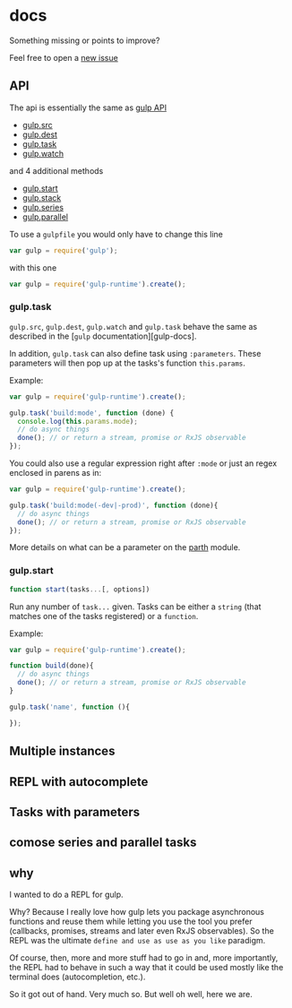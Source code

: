 # docs

Something missing or points to improve?

Feel free to open a [new issue][new-issue]

## API

The api is essentially the same as [gulp API][gulp-api]

- [gulp.src](#gulptask)
- [gulp.dest](#gulptask)
- [gulp.task](#gulptask)
- [gulp.watch](#gulptask)

and 4 additional methods

- [gulp.start](#gulpstart)
- [gulp.stack](#gulp.stack)
- [gulp.series](#gulp.series)
- [gulp.parallel](#gulp.parallel)

To use a `gulpfile` you would only have to change this line

```js
var gulp = require('gulp');
```

with this one

```js
var gulp = require('gulp-runtime').create();
```

### gulp.task

`gulp.src`, `gulp.dest`, `gulp.watch` and `gulp.task` behave the same as described in the [`gulp` documentation][gulp-docs].

In addition, `gulp.task` can also define task using `:parameters`. These parameters will then pop up at the tasks's function `this.params`.

Example:

```js
var gulp = require('gulp-runtime').create();

gulp.task('build:mode', function (done) {
  console.log(this.params.mode);
  // do async things
  done(); // or return a stream, promise or RxJS observable
});
```

You could also use a regular expression right after `:mode` or just an regex enclosed in parens as in:

```js
var gulp = require('gulp-runtime').create();

gulp.task('build:mode(-dev|-prod)', function (done){
  // do async things
  done(); // or return a stream, promise or RxJS observable
});
```

More details on what can be a parameter on the [parth][parth] module.

### gulp.start

```js
function start(tasks...[, options])
```

Run any number of `task...` given. Tasks can be either a `string` (that matches one of the tasks registered) or a `function`.

Example:

```js
var gulp = require('gulp-runtime').create();

function build(done){
  // do async things
  done(); // or return a stream, promise or RxJS observable
}

gulp.task('name', function (){

});
```

## Multiple instances

## REPL with autocomplete

## Tasks with parameters

## comose series and parallel tasks

## why

I wanted to do a REPL for gulp.

Why? Because I really love how gulp lets you package asynchronous functions and reuse them while letting you use the tool you prefer (callbacks, promises, streams and later even RxJS observables). So the REPL was the ultimate `define and use as use as you like` paradigm.

Of course, then, more and more stuff had to go in and, more importantly, the REPL had to behave in such a way that it could be used mostly like the terminal does (autocompletion, etc.).

So it got out of hand. Very much so. But well oh well, here we are.

<!-- links -->

[npm]: https://npmjs.com/gulp-runtime
[parth]: https://github.com/stringparser/parth
[license]: http://opensource.org/licenses/MIT
[gulp-api]: https://github.com/gulpjs/gulp/blob/master/docs/API.md
[new-issue]: https://github.com/stringparser/gulp-runtime/issues/new
